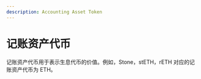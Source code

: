```yaml
---
description: Accounting Asset Token
---
```


# 记账资产代币

记账资产代币用于表示生息代币的价值。例如，Stone，stETH，rETH 对应的记账资产代币为 ETH。
